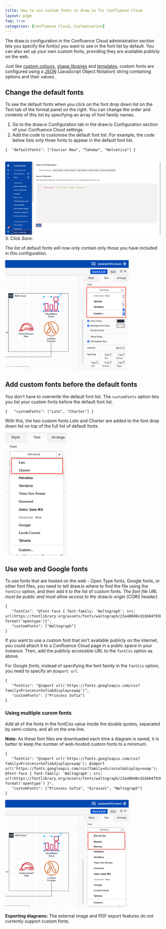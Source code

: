 ```yaml
---
title: How to use custom fonts in draw.io for Confluence Cloud
layout: page
faq: true
categories: [Confluence Cloud, Customisation]
---
```


The draw.io configuration in the Confluence Cloud administration section lets you specify the font(s) you want to see in the font list by default. You can also set up your own custom fonts, providing they are available publicly on the web.

Just like [custom colours](/doc/faq/custom-colours-confluence-cloud.html), [shape libraries](/doc/faq/custom-libraries-confluence-cloud.html) and [templates](/doc/faq/custom-templates-confluence-cloud.html), custom fonts are configured using a [JSON](http://www.json.org/) (JavaScript Object Notation) string containing options and their values.


## Change the default fonts

To see the default fonts when you click on the font drop down list on the Text tab of the format panel on the right. You can change the order and contents of this list by specifying an array of font family names.

1. Go to the draw.io Configuration tab in the draw.io Configuration section of your Confluence Cloud settings.
2. Add the code to customise the default font list. For example, the code below lists only three fonts to appear in the default font list.
```
{  "defaultFonts": ["Courier New", "Tahoma", "Helvetica"] }
```
<br /><img src="/assets/img/blog/custom-default-fonts-confluence-cloud.png" width="600" alt="Changing the list of default fonts in draw.io for Confluence Cloud">
3. Click _Save_.

The list of default fonts will now only contain only those you have included in this configuration.

<img src="/assets/img/blog/custom-default-fonts-list-confluence-cloud.png" width="400" alt="A customised list of default fonts in draw.io for Confluence Cloud">

## Add custom fonts before the default fonts

You don't have to overwrite the default font list. The ``customFonts`` option lets you list your custom fonts before the default font list.

```
{   "customFonts": ["Lato", "Charter"] }
```
With this, the two custom fonts _Lato_ and _Charter_ are added to the font drop down list on top of the full list of default fonts.

<img src="/assets/img/blog/custom-fonts-list-confluence-cloud.png" width="200" alt="Custom fonts are added before the default fonts in draw.io for Confluence Cloud">

## Use web and Google fonts

To use fonts that are hosted on the web - Open Type fonts, Google fonts, or other font files, you need to tell draw.io where to find the file using the ``fontCss`` option, and then add it to the list of custom fonts. _The font file URL must be public and must allow access to the draw.io origin (CORS header)._

```
{
   "fontCss": "@font-face { font-family: 'Waltograph'; src: url(https://fontlibrary.org/assets/fonts/waltograph/23a40698cd1bb84f930b7a0884c134a6/ab260a56f2b852b78f81eac337e0a2fc/WaltographRegular.otf) format('opentype')}",
   "customFonts": ["Waltograph"]
}
```

If you want to use a custom font that isn't available publicly on the internet, you could attach it to a Confluence Cloud page in a public space in your instance. Then, add the publicly accessible URL to the ``fontCss`` option as above.

For _Google fonts_, instead of specifying the font family in the ``fontCss`` option, you need to specify an ``@import url``.

```
{
   "fontCss": "@import url('https://fonts.googleapis.com/css?family=Princess+Sofia&display=swap')",
   "customFonts": ["Princess Sofia"]
}
```

### Using multiple curom fonts

Add all of the fonts in the fontCss value inside the double quotes, separated by semi-colons, and all on the one line.

**Note:** As these font files are downloaded each time a diagram is saved, it is better to keep the number of web-hosted custom fonts to a minimum.

```
{
   "fontCss": "@import url('https://fonts.googleapis.com/css?family=Princess+Sofia&display=swap'); @import url('https://fonts.googleapis.com/css?family=Girassol&display=swap'); @font-face { font-family: 'Waltograph'; src:  url(https://fontlibrary.org/assets/fonts/waltograph/23a40698cd1bb84f930b7a0884c134a6/ab260a56f2b852b78f81eac337e0a2fc/WaltographRegular.otf) format('opentype') }",
   "customFonts": ["Princess Sofia", "Girassol", "Waltograph"]
}
```

<img src="/assets/img/blog/custom-fonts-multiple-confluence-cloud.png" width="400" alt="Multiple custom fonts can be used in draw.io for Confluence Cloud">

**Exporting diagrams:** The external image and PDF export features do not currently support custom fonts.
